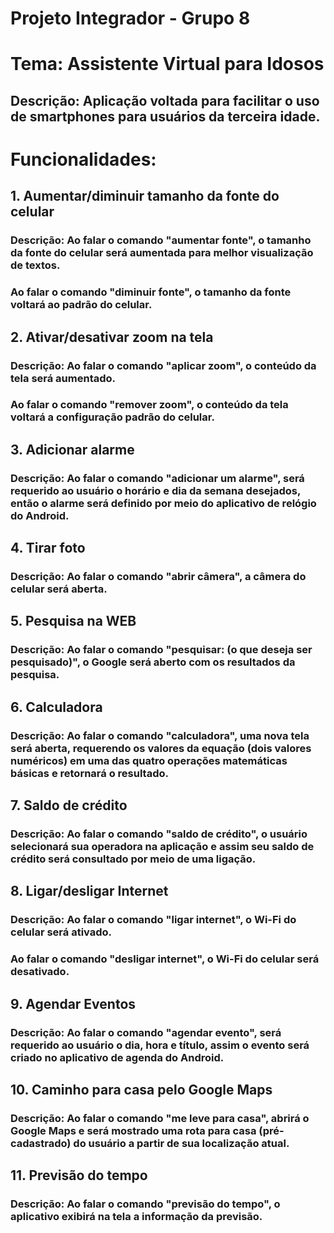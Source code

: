 # Projeto Integrador - Grupo 8

# Tema: Assistente Virtual para Idosos

## Descrição: Aplicação voltada para facilitar o uso de smartphones para usuários da terceira idade.

# Funcionalidades: 

## 1. Aumentar/diminuir tamanho da fonte do celular

### Descrição: Ao falar o comando "aumentar fonte", o tamanho da fonte do celular será aumentada para melhor visualização de textos.
### Ao falar o comando "diminuir fonte", o tamanho da fonte voltará ao padrão do celular.

## 2. Ativar/desativar zoom na tela

### Descrição: Ao falar o comando "aplicar zoom", o conteúdo da tela será aumentado.
### Ao falar o comando "remover zoom", o conteúdo da tela voltará a configuração padrão do celular.

## 3. Adicionar alarme

### Descrição: Ao falar o comando "adicionar um alarme", será requerido ao usuário o horário e dia da semana desejados, então o alarme será definido por meio do aplicativo de relógio do Android.

## 4. Tirar foto

### Descrição: Ao falar o comando "abrir câmera", a câmera do celular será aberta.

## 5. Pesquisa na WEB

### Descrição: Ao falar o comando "pesquisar: (o que deseja ser pesquisado)", o Google será aberto com os resultados da pesquisa.

## 6. Calculadora

### Descrição: Ao falar o comando "calculadora", uma nova tela será aberta, requerendo os valores da equação (dois valores numéricos) em uma das quatro operações matemáticas básicas e retornará o resultado.

## 7. Saldo de crédito

### Descrição: Ao falar o comando "saldo de crédito", o usuário selecionará sua operadora na aplicação e assim seu saldo de crédito será consultado por meio de uma ligação.

## 8. Ligar/desligar Internet

### Descrição: Ao falar o comando "ligar internet", o Wi-Fi do celular será ativado. 
### Ao falar o comando "desligar internet", o Wi-Fi do celular será desativado.

## 9. Agendar Eventos

### Descrição: Ao falar o comando "agendar evento", será requerido ao usuário o dia, hora e título, assim o evento será criado no aplicativo de agenda do Android.

## 10. Caminho para casa pelo Google Maps

### Descrição: Ao falar o comando "me leve para casa", abrirá o Google Maps e será mostrado uma rota para casa (pré-cadastrado) do usuário a partir de sua localização atual.

## 11. Previsão do tempo

### Descrição: Ao falar o comando "previsão do tempo", o aplicativo exibirá na tela a informação da previsão.